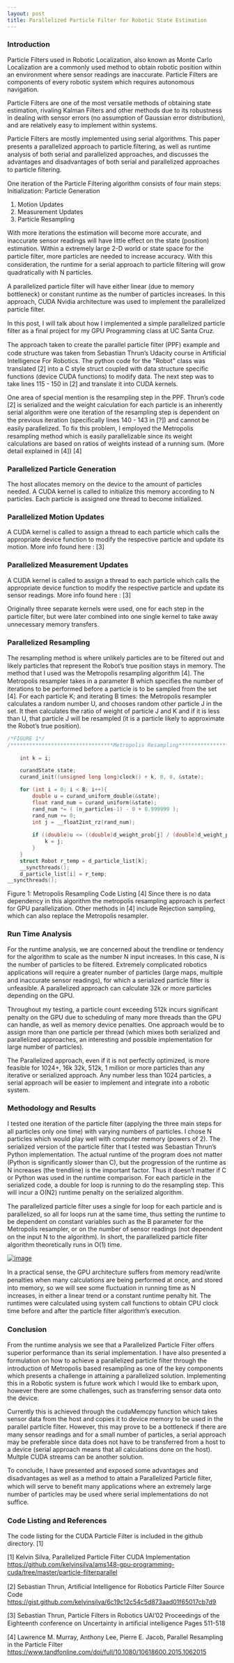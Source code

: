 ```yaml
---
layout: post
title: Parallelized Particle Filter for Robotic State Estimation
---
```


### Introduction

Particle Filters used in Robotic Localization, also known as Monte Carlo Localization are a commonly used method to obtain robotic position within an environment where sensor readings are inaccurate. Particle Filters are components of every robotic system which requires autonomous navigation. 

Particle Filters are one of the most versatile methods of obtaining state estimation, rivaling Kalman Filters and other methods due to its robustness in dealing with sensor errors (no assumption of Gaussian error distribution), and are relatively easy to implement within systems. 

Particle Filters are mostly implemented using serial algorithms. This paper presents a parallelized approach to particle ﬁltering, as well as runtime analysis of both serial and parallelized approaches, and discusses the advantages and disadvantages of both serial and parallelized approaches to particle ﬁltering.



One iteration of the Particle Filtering algorithm consists of four main steps:
Initialization: Particle Generation

1. Motion Updates 
2. Measurement Updates 
3. Particle Resampling

With more iterations the estimation will become more accurate, and inaccurate sensor readings will have little eﬀect on the state (position) estimation. Within a extremely large 2-D world or state space for the particle ﬁlter, more particles are needed to increase accuracy. With this consideration, the runtime for a serial approach to particle ﬁltering will grow quadratically with N particles. 

A parallelized particle ﬁlter will have either linear (due to memory bottleneck) or constant runtime as the number of particles increases. In this approach, CUDA Nvidia architecture was used to implement the parallelized particle ﬁlter. 

In this post, I will talk about how I implemented a simple parallelized particle filter as a final project for my GPU Programming class at UC Santa Cruz.

The approach taken to create the parallel particle ﬁlter (PPF) example and code structure was taken from Sebastian Thrun’s Udacity course in Artiﬁcial Intelligence For Robotics. The python code for the "Robot" class was translated [2] into a C style struct coupled with data structure speciﬁc functions (device CUDA functions) to modify data. The next step was to take lines 115 - 150 in [2] and translate it into CUDA kernels. 


One area of special mention is the resampling step in the PPF. Thrun’s code [2] is serialized and the weight calculation for each particle is an inherently serial algorithm were one iteration of the resampling step is dependent on the previous iteration (speciﬁcally lines 140 - 143 in [?]) and cannot be easily parallelized. To ﬁx this problem, I employed the Metropolis resampling method which is easily parallelizable since its weight calculations are based on ratios of weights instead of a running sum. (More detail explained in [4]) [4]

### Parallelized Particle Generation 

The host allocates memory on the device to the amount of particles needed. A CUDA kernel is called to initialize this memory according to N particles. Each particle is assigned one thread to become initialized.

### Parallelized Motion Updates 

A CUDA kernel is called to assign a thread to each particle which calls the appropriate device function to modify the respective particle and update its motion. More info found here : [3]

### Parallelized Measurement Updates 

A CUDA kernel is called to assign a thread to each particle which calls the appropriate device function to modify the respective particle and update its sensor readings. More info found here : [3]

Originally three separate kernels were used, one for each step in the particle ﬁlter, but were later combined into one single kernel to take away unnecessary memory transfers. 

### Parallelized Resampling

The resampling method is where unlikely particles are to be ﬁltered out and likely particles that represent the Robot’s true position stays in memory. The method that I used was the Metropolis resampling algorithm [4]. The Metropolis resampler takes in a parameter B which speciﬁes the number of iterations to be performed before a particle is to be sampled from the set [4]. For each particle K; and iterating B times: the Metropolis resampler calculates a random number U, and chooses random other particle J in the set. It then calculates the ratio of weight of particle J and K and if it is less than U, that particle J will be resampled (it is a particle likely to approximate the Robot’s true position).

```C++
/*FIGURE 1*/
/*********************************Metropolis Resampling********************************/
	
	int k = i;

	curandState state;
	curand_init((unsigned long long)clock() + k, 0, 0, &state);

	for (int i = 0; i < B; i++){
		double u = curand_uniform_double(&state);
		float rand_num = curand_uniform(&state);
		rand_num *= ( (n_particles-1) - 0 + 0.999999 );
		rand_num += 0;
		int j = __float2int_rz(rand_num);
		
		if ((double)u <= ((double)d_weight_prob[j] / (double)d_weight_prob[k] )){
			k = j;
		}
	}
	struct Robot r_temp = d_particle_list[k];
	__syncthreads();
	d_particle_list[i] = r_temp; 
__syncthreads();
```

Figure 1: Metropolis Resampling Code Listing [4]
Since there is no data dependency in this algorithm the metropolis resampling approach is perfect for GPU parallelization. Other methods in [4] include Rejection sampling, which can also replace the Metropolis resampler.

### Run Time Analysis

For the runtime analysis, we are concerned about the trendline or tendency for the algorithm to scale as the number N input increases. In this case, N is the number of particles to be ﬁltered. Extremely complicated robotics applications will require a greater number of particles (large maps, multiple and inaccurate sensor readings), for which a serialized particle ﬁlter is unfeasible. A parallelized approach can calculate 32k or more particles depending on the GPU. 

Throughout my testing, a particle count exceeding 512k incurs signiﬁcant penalty on the GPU due to scheduling of many more threads than the GPU can handle, as well as memory device penalties. One approach would be to assign more than one particle per thread (which mixes both serialized and parallelized approaches, an interesting and possible implementation for large number of particles). 

The Parallelized approach, even if it is not perfectly optimized, is more feasible for 1024+, 16k 32k, 512k, 1 million or more particles than any iterative or serialized approach. Any number less than 1024 particles, a serial approach will be easier to implement and integrate into a robotic system.

### Methodology and Results

I tested one iteration of the particle ﬁlter (applying the three main steps for all particles only one time) with varying numbers of particles. I chose N particles which would play well with computer memory (powers of 2). The serialized version of the particle ﬁlter that I tested was Sebastian Thrun’s Python implementation. The actual runtime of the program does not matter (Python is signiﬁcantly slower than C), but the progression of the runtime as N increases (the trendline) is the important factor. Thus it doesn’t matter if C or Python was used in the runtime comparison. For each particle in the serialized code, a double for loop is running to do the resampling step. This will incur a O(N2) runtime penalty on the serialized algorithm.

The parallelized particle ﬁlter uses a single for loop for each particle and is parallelized, so all for loops run at the same time, thus setting the runtime to be dependent on constant variables such as the B parameter for the Metropolis resampler, or on the number of sensor readings (not dependent on the input N to the algorithm). In short, the parallelized particle ﬁlter algorithm theoretically runs in O(1) time.

<a href="https://ibb.co/n8TVx8"><img src="https://preview.ibb.co/hjP3H8/image.png" alt="image" border="0"></a>


In a practical sense, the GPU architecture suﬀers from memory read/write penalties when many calculations are being performed at once, and stored into memory, so we will see some ﬂuctuation in running time as N increases, in either a linear trend or a constant runtime penalty hit. The runtimes were calculated using system call functions to obtain CPU clock time before and after the particle ﬁlter algorithm’s execution.


### Conclusion

From the runtime analysis we see that a Parallelized Particle Filter oﬀers superior performance than its serial implementation. I have also presented a formulation on how to achieve a parallelized particle ﬁlter through the introduction of Metropolis based resampling as one of the key components which presents a challenge in attaining a parallelized solution. Implementing this in a Robotic system is future work which I would like to embark upon, however there are some challenges, such as transferring sensor data onto the device. 

Currently this is achieved through the cudaMemcpy function which takes sensor data from the host and copies it to device memory to be used in the parallel particle ﬁlter. However, this may prove to be a bottleneck if there are many sensor readings and for a small number of particles, a serial approach may be preferable since data does not have to be transferred from a host to a device (serial approach means that all calculations done on the host). Multple CUDA streams can be another solution.

To conclude, I have presented and exposed some advantages and disadvantages as well as a method to attain a Parallelized Particle ﬁlter, which will serve to beneﬁt many applications where an extremely large number of particles may be used where serial implementations do not suﬃce.

### Code Listing and References

The code listing for the CUDA Particle Filter is included in the github directory. [1]

[1] Kelvin Silva, Parallelized Particle Filter CUDA Implementation https://github.com/kelvinsilva/ams148-gpu-programming-cuda/tree/master/particle-ﬁlterparallel 

[2] Sebastian Thrun, Artiﬁcial Intelligence for Robotics Particle Filter Source Code https://gist.github.com/kelvinsilva/6c19c12c54c5d873aad01f65017cb7d9 

[3] Sebastian Thrun, Particle Filters in Robotics UAI’02 Proceedings of the Eighteenth conference on Uncertainty in artiﬁcial intelligence Pages 511-518 

[4] Lawrence M. Murray, Anthony Lee, Pierre E. Jacob, Parallel Resampling in the Particle Filter https://www.tandfonline.com/doi/full/10.1080/10618600.2015.1062015





